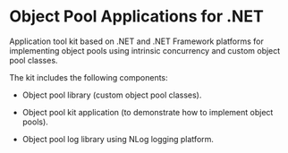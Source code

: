 Object Pool Applications for .NET
=================================

Application tool kit based on .NET and .NET Framework platforms for implementing object pools using intrinsic concurrency and custom object pool classes.

The kit includes the following components:

* Object pool library (custom object pool classes).

* Object pool kit application (to demonstrate how to implement object pools).

* Object pool log library using NLog logging platform.